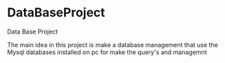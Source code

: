 # DataBaseProject
Data Base Project


The main idea in this project is make a database management that use the Mysql databases installed on pc for make the query's and managemnt 
